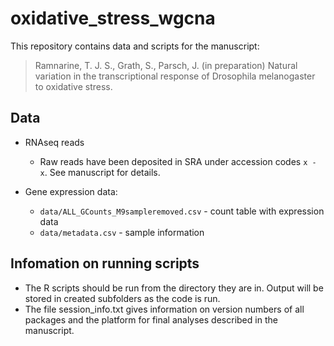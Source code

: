 # oxidative_stress_wgcna

This repository contains data and scripts for the manuscript:
 
> Ramnarine, T. J. S., Grath, S., Parsch, J. (in preparation) Natural variation in the transcriptional response of Drosophila melanogaster to oxidative stress. 
 
## Data
* RNAseq reads
   * Raw reads have been deposited in SRA under accession codes `x - x`. See manuscript for details.

* Gene expression data: 
    * `data/ALL_GCounts_M9sampleremoved.csv` - count table with expression data
    * `data/metadata.csv` - sample information
    
## Infomation on running scripts

* The R scripts should be run from the directory they are in. Output will be stored in created subfolders as the code is run. 
* The file session_info.txt gives information on version numbers of all packages and the platform for final analyses described in the manuscript.

